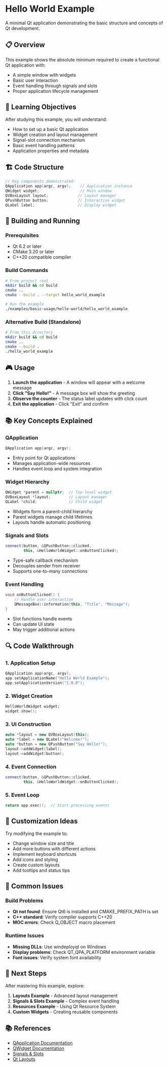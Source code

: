 # Hello World Example

A minimal Qt application demonstrating the basic structure and concepts of Qt development.

## 📋 Overview

This example shows the absolute minimum required to create a functional Qt application with:
- A simple window with widgets
- Basic user interaction
- Event handling through signals and slots
- Proper application lifecycle management

## 🎯 Learning Objectives

After studying this example, you will understand:
- How to set up a basic Qt application
- Widget creation and layout management
- Signal-slot connection mechanism
- Basic event handling patterns
- Application properties and metadata

## 🏗️ Code Structure

```cpp
// Key components demonstrated:
QApplication app(argc, argv);    // Application instance
QWidget widget;                  // Main window
QVBoxLayout layout;             // Layout manager
QPushButton button;             // Interactive widget
QLabel label;                   // Display widget
```

## 🔧 Building and Running

### Prerequisites
- Qt 6.2 or later
- CMake 3.20 or later
- C++20 compatible compiler

### Build Commands

```bash
# From project root
mkdir build && cd build
cmake ..
cmake --build . --target hello_world_example

# Run the example
./examples/basic-usage/hello-world/hello_world_example
```

### Alternative Build (Standalone)

```bash
# From this directory
mkdir build && cd build
cmake ..
cmake --build .
./hello_world_example
```

## 🎮 Usage

1. **Launch the application** - A window will appear with a welcome message
2. **Click "Say Hello!"** - A message box will show the greeting
3. **Observe the counter** - The status label updates with click count
4. **Exit the application** - Click "Exit" and confirm

## 📚 Key Concepts Explained

### QApplication
```cpp
QApplication app(argc, argv);
```
- Entry point for Qt applications
- Manages application-wide resources
- Handles event loop and system integration

### Widget Hierarchy
```cpp
QWidget *parent = nullptr;  // Top-level widget
QVBoxLayout *layout;        // Layout manager
QLabel *child;              // Child widget
```
- Widgets form a parent-child hierarchy
- Parent widgets manage child lifetimes
- Layouts handle automatic positioning

### Signals and Slots
```cpp
connect(button, &QPushButton::clicked,
        this, &HelloWorldWidget::onButtonClicked);
```
- Type-safe callback mechanism
- Decouples sender from receiver
- Supports one-to-many connections

### Event Handling
```cpp
void onButtonClicked() {
    // Handle user interaction
    QMessageBox::information(this, "Title", "Message");
}
```
- Slot functions handle events
- Can update UI state
- May trigger additional actions

## 🔍 Code Walkthrough

### 1. Application Setup
```cpp
QApplication app(argc, argv);
app.setApplicationName("Hello World Example");
app.setApplicationVersion("1.0.0");
```

### 2. Widget Creation
```cpp
HelloWorldWidget widget;
widget.show();
```

### 3. UI Construction
```cpp
auto *layout = new QVBoxLayout(this);
auto *label = new QLabel("Welcome!");
auto *button = new QPushButton("Say Hello!");
layout->addWidget(label);
layout->addWidget(button);
```

### 4. Event Connection
```cpp
connect(button, &QPushButton::clicked,
        this, &HelloWorldWidget::onButtonClicked);
```

### 5. Event Loop
```cpp
return app.exec();  // Start processing events
```

## 🎨 Customization Ideas

Try modifying the example to:
- Change window size and title
- Add more buttons with different actions
- Implement keyboard shortcuts
- Add icons and styling
- Create custom layouts
- Add tooltips and status tips

## 🐛 Common Issues

### Build Problems
- **Qt not found**: Ensure Qt6 is installed and CMAKE_PREFIX_PATH is set
- **C++ standard**: Verify compiler supports C++20
- **MOC errors**: Check Q_OBJECT macro placement

### Runtime Issues
- **Missing DLLs**: Use windeployqt on Windows
- **Display problems**: Check QT_QPA_PLATFORM environment variable
- **Font issues**: Verify system font availability

## 📖 Next Steps

After mastering this example, explore:
1. **Layouts Example** - Advanced layout management
2. **Signals & Slots Example** - Complex event handling
3. **Resources Example** - Using Qt Resource System
4. **Custom Widgets** - Creating reusable components

## 📚 References

- [QApplication Documentation](https://doc.qt.io/qt-6/qapplication.html)
- [QWidget Documentation](https://doc.qt.io/qt-6/qwidget.html)
- [Signals & Slots](https://doc.qt.io/qt-6/signalsandslots.html)
- [Qt Layouts](https://doc.qt.io/qt-6/layout.html)
